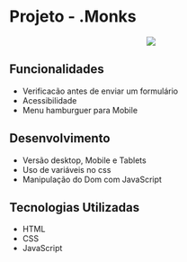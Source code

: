 # Projeto - .Monks
<p align="center">
   <img src="http://img.shields.io/static/v1?label=STATUS&message=CONCLUÍDO&color=GREEN&style=for-the-badge"/>
</p>



## Funcionalidades
- Verificacão antes de enviar um formulário
- Acessibilidade
- Menu hamburguer para Mobile

## Desenvolvimento
 - Versão desktop, Mobile e Tablets
 - Uso de variáveis no css
 - Manipulação do Dom com JavaScript


## Tecnologias Utilizadas
 - HTML
 - CSS
 - JavaScript

